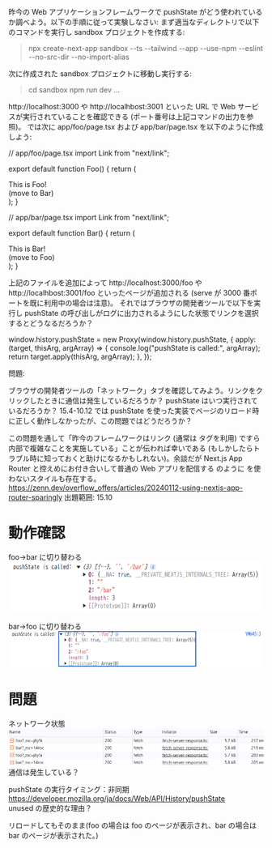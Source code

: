昨今の Web アプリケーションフレームワークで pushState がどう使われているか調べよう。以下の手順に従って実験しなさい:
まず適当なディレクトリで以下のコマンドを実行し sandbox プロジェクトを作成する:

> npx create-next-app sandbox --ts --tailwind --app --use-npm --eslint --no-src-dir --no-import-alias

次に作成された sandbox プロジェクトに移動し実行する:

> cd sandbox
> npm run dev
> ...

http://localhost:3000 や http://localhbost:3001 といった URL で Web サービスが実行されていることを確認できる (ポート番号は上記コマンドの出力を参照)。
では次に app/foo/page.tsx および app/bar/page.tsx を以下のように作成しよう:

// app/foo/page.tsx
import Link from "next/link";

export default function Foo() {
return (

<div>
This is Foo!
<br />
(move to <Link href="bar">Bar</Link>)
</div>
);
}

// app/bar/page.tsx
import Link from "next/link";

export default function Bar() {
return (

<div>
This is Bar!
<br />
(move to <Link href="foo">Foo</Link>)
</div>
);
}

上記のファイルを追加によって http://localhost:3000/foo や http://localhbost:3001/foo といったページが追加される (serve が 3000 番ポートを既に利用中の場合は注意)。
それではブラウザの開発者ツールで以下を実行し pushState の呼び出しがログに出力されるようにした状態でリンクを選択するとどうなるだろうか？

window.history.pushState = new Proxy(window.history.pushState, {
apply: (target, thisArg, argArray) => {
console.log("pushState is called:", argArray);
return target.apply(thisArg, argArray);
},
});

問題:

ブラウザの開発者ツールの「ネットワーク」タブを確認してみよう。リンクをクリックしたときに通信は発生しているだろうか？
pushState はいつ実行されているだろうか？
15.4-10.12 では pushState を使った実装でページのリロード時に正しく動作しなかったが、この問題ではどうだろうか？

この問題を通して「昨今のフレームワークはリンク (通常は <a> タグを利用) ですら内部で複雑なことを実施している」ことが伝われば幸いである (もしかしたらトラブル時に知っておくと助けになるかもしれない)。余談だが Next.js App Router と控えめにお付き合いして普通の Web アプリを配信する のように <Link> を使わないスタイルも存在する。
https://zenn.dev/overflow_offers/articles/20240112-using-nextjs-app-router-sparingly
出題範囲: 15.10

# 動作確認

foo→bar に切り替わる
![alt text](image-1.png)

bar→foo に切り替わる
![alt text](image-3.png)

# 問題

ネットワーク状態  
![alt text](image-2.png)  
通信は発生している？

pushState の実行タイミング：非同期
https://developer.mozilla.org/ja/docs/Web/API/History/pushState  
unused の歴史的な理由？

リロードしてもそのまま(foo の場合は foo のページが表示され、bar の場合は bar のページが表示された。)
